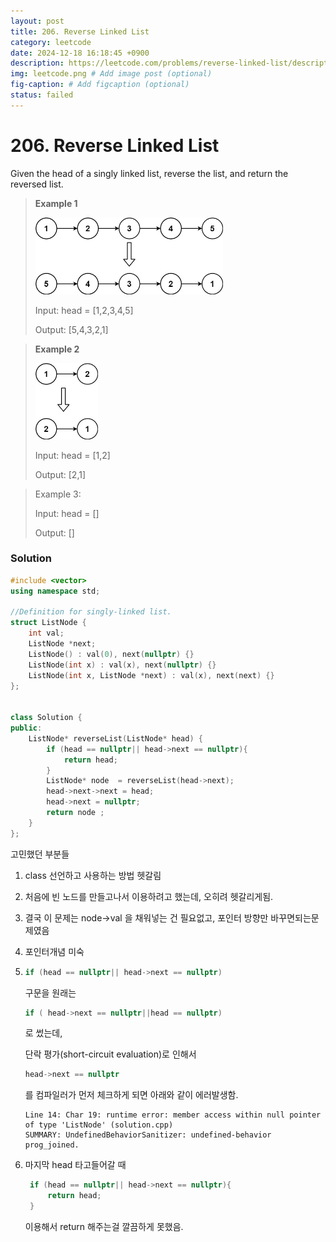 ```yaml
---
layout: post
title: 206. Reverse Linked List
category: leetcode
date: 2024-12-18 16:18:45 +0900
description: https://leetcode.com/problems/reverse-linked-list/description/
img: leetcode.png # Add image post (optional)
fig-caption: # Add figcaption (optional)
status: failed
---
```


            
# 206. Reverse Linked List

Given the head of a singly linked list, reverse the list, and return the reversed list.



> **Example 1**
> 
> <img src="../imgs/rev1ex1.jpg" alt="rev1ex1" width="300"/>
> 
> Input: head = [1,2,3,4,5]
> 
> Output: [5,4,3,2,1]




> **Example 2**
> 
> <img src="../imgs/rev1ex2.jpg" alt="rev1ex2" width="100"/>
> 
> Input: head = [1,2]
> 
> Output: [2,1]

> Example 3:
> 
> Input: head = []
> 
> Output: []

### Solution

```cpp
#include <vector>
using namespace std;

//Definition for singly-linked list.
struct ListNode {
    int val;
    ListNode *next;
    ListNode() : val(0), next(nullptr) {}
    ListNode(int x) : val(x), next(nullptr) {}
    ListNode(int x, ListNode *next) : val(x), next(next) {}
};


class Solution {
public:
    ListNode* reverseList(ListNode* head) {
        if (head == nullptr|| head->next == nullptr){
            return head;
        }
        ListNode* node  = reverseList(head->next);
        head->next->next = head;
        head->next = nullptr;
        return node ;
    }
};

```

고민했던 부분들
1. class 선언하고 사용하는 방법 헷갈림
   
2. 처음에 빈 노드를 만들고나서 이용하려고 했는데, 오히려 헷갈리게됨.
   
3. 결국 이 문제는 node->val 을 채워넣는 건 필요없고, 포인터 방향만 바꾸면되는문제였음
   
4. 포인터개념 미숙
   
5. 
   ```cpp
   if (head == nullptr|| head->next == nullptr)
   ```
   구문을 원래는 
   ```cpp
   if ( head->next == nullptr||head == nullptr)
   ```
   로 썼는데,
   
   단락 평가(short-circuit evaluation)로 인해서 
   ```cpp
   head->next == nullptr
   ``` 
   를 컴파일러가 먼저 체크하게 되면 아래와 같이 에러발생함.
   ```
   Line 14: Char 19: runtime error: member access within null pointer of type 'ListNode' (solution.cpp) 
   SUMMARY: UndefinedBehaviorSanitizer: undefined-behavior prog_joined.
   ```
6. 마지막 head 타고들어갈 때
   ```cpp
    if (head == nullptr|| head->next == nullptr){
        return head;
    }
    ```
    이용해서 return 해주는걸 깔끔하게 못했음. 

